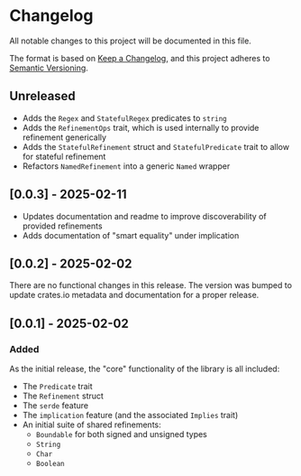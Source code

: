 # Changelog

All notable changes to this project will be documented in this file.

The format is based on [Keep a Changelog](https://keepachangelog.com/en/1.1.0/), and this project
adheres to [Semantic Versioning](https://semver.org/spec/v2.0.0.html).

## Unreleased

- Adds the `Regex` and `StatefulRegex` predicates to `string`
- Adds the `RefinementOps` trait, which is used internally to provide refinement generically
- Adds the `StatefulRefinement` struct and `StatefulPredicate` trait to allow for stateful
  refinement
- Refactors `NamedRefinement` into a generic `Named` wrapper

## [0.0.3] - 2025-02-11

- Updates documentation and readme to improve discoverability of provided refinements
- Adds documentation of "smart equality" under implication

## [0.0.2] - 2025-02-02

There are no functional changes in this release. The version was bumped to update crates.io metadata
and documentation for a proper release.

## [0.0.1] - 2025-02-02

### Added

As the initial release, the "core" functionality of the library is all included:

- The `Predicate` trait
- The `Refinement` struct
- The `serde` feature
- The `implication` feature (and the associated `Implies` trait)
- An initial suite of shared refinements:
  - `Boundable` for both signed and unsigned types
  - `String`
  - `Char`
  - `Boolean`
